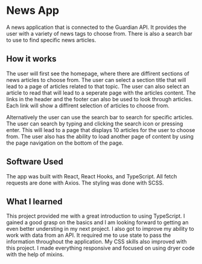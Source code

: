 # News App


A news application that is connected to the Guardian API. It provides the user with a variety of news tags to choose from. There is also a search bar to use to find specific news articles.


## How it works

The user will first see the homepage, where there are diffirent sections of news articles to choose from. The user can select a section title that will lead to a page of articles related to that topic. The user can also select an article to read that will lead to a seperate page with the articles content. The links in the header and the footer can also be used to look through articles. Each link will show a diffirent selection of articles to choose from. 

Alternatively the user can use the search bar to search for specific articles. The user can search by typing and clicking the search icon or pressing enter. This will lead to a page that displays 10 articles for the user to choose from. The user also has the ability to load another page of content by using the page navigation on the bottom of the page. 

## Software Used

The app was built with React, React Hooks, and TypeScript. All fetch requests are done with Axios. The styling was done with SCSS. 

## What I learned

This project provided me with a great introduction to using TypeScript. I gained a good grasp on the basics and I am looking forward to getting an even better understing in my next project. I also got to improve my ability to work with data from an API. It required me to use state to pass the information throughout the application. My CSS skills also improved with this project. I made everything responsive and focused on using dryer code with the help of mixins. 
